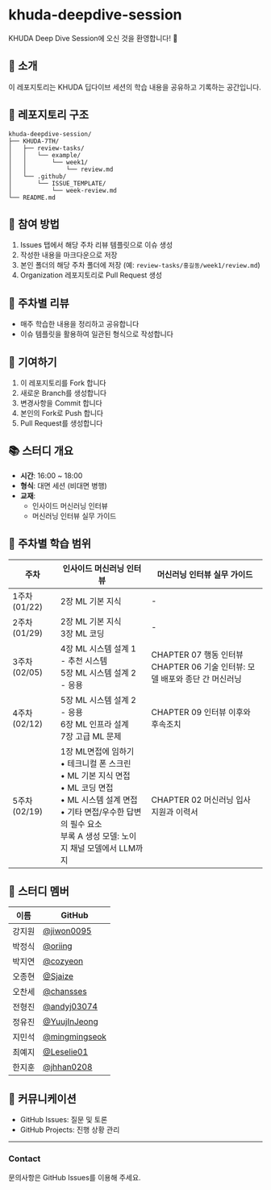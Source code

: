 # khuda-deepdive-session

KHUDA Deep Dive Session에 오신 것을 환영합니다! 🎉 

## 🚀 소개
이 레포지토리는 KHUDA 딥다이브 세션의 학습 내용을 공유하고 기록하는 공간입니다.

## 📁 레포지토리 구조
```
khuda-deepdive-session/
├── KHUDA-7TH/
│   ├── review-tasks/
│   │   └── example/
│   │       └── week1/
│   │           └── review.md
│   └── .github/
│       └── ISSUE_TEMPLATE/
│           └── week-review.md
└── README.md
```

## 🤝 참여 방법
1. Issues 탭에서 해당 주차 리뷰 템플릿으로 이슈 생성
2. 작성한 내용을 마크다운으로 저장
3. 본인 폴더의 해당 주차 폴더에 저장 (예: `review-tasks/홍길동/week1/review.md`)
4. Organization 레포지토리로 Pull Request 생성

## 📝 주차별 리뷰
- 매주 학습한 내용을 정리하고 공유합니다
- 이슈 템플릿을 활용하여 일관된 형식으로 작성합니다

## 🌟 기여하기
1. 이 레포지토리를 Fork 합니다
2. 새로운 Branch를 생성합니다
3. 변경사항을 Commit 합니다
4. 본인의 Fork로 Push 합니다
5. Pull Request를 생성합니다



## 📚 스터디 개요
- **시간**: 16:00 ~ 18:00
- **형식**: 대면 세션 (비대면 병행)
- **교재**:
  - 인사이드 머신러닝 인터뷰
  - 머신러닝 인터뷰 실무 가이드

## 📅 주차별 학습 범위
| 주차 | 인사이드 머신러닝 인터뷰 | 머신러닝 인터뷰 실무 가이드 |
|------|------------------------|--------------------------|
| 1주차 (01/22) | 2장 ML 기본 지식 | - |
| 2주차 (01/29) | 2장 ML 기본 지식<br>3장 ML 코딩 | - |
| 3주차 (02/05) | 4장 ML 시스템 설계 1 - 추천 시스템<br>5장 ML 시스템 설계 2 - 응용 | CHAPTER 07 행동 인터뷰<br>CHAPTER 06 기술 인터뷰: 모델 배포와 종단 간 머신러닝 |
| 4주차 (02/12) | 5장 ML 시스템 설계 2 - 응용<br>6장 ML 인프라 설계<br>7장 고급 ML 문제 | CHAPTER 09 인터뷰 이후와 후속조치 |
| 5주차 (02/19) | 1장 ML면접에 임하기<br>• 테크니컬 폰 스크린<br>• ML 기본 지식 면접<br>• ML 코딩 면접<br>• ML 시스템 설계 면접<br>• 기타 면접/우수한 답변의 필수 요소<br>부록 A 생성 모델: 노이지 채널 모델에서 LLM까지 | CHAPTER 02 머신러닝 입사 지원과 이력서 |

## 👥 스터디 멤버
| 이름 | GitHub |
|------|--------|
| 강지원 | [@jiwon0095](https://github.com/jiwon0095) |
| 박정식 | [@oriing](https://github.com/oriing) |
| 박지연 | [@cozyeon](https://github.com/cozyeon) |
| 오종현 | [@Sjaize](https://github.com/Sjaize) |
| 오찬세 | [@chansses](https://github.com/chansses) |
| 전형진 | [@andyj03074](https://github.com/andyj03074) |
| 정유진 | [@YuujInJeong](https://github.com/YuujInJeong) |
| 지민석 | [@mingmingseok](https://github.com/mingmingseok) |
| 최예지 | [@Leselie01](https://github.com/Leselie01) |
| 한지훈 | [@jhhan0208](https://github.com/jhhan0208) |


## 📢 커뮤니케이션
- GitHub Issues: 질문 및 토론
- GitHub Projects: 진행 상황 관리

---
### Contact
문의사항은 GitHub Issues를 이용해 주세요.
